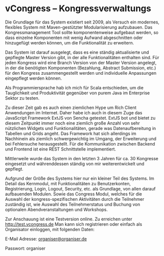 vCongress – Kongressverwaltungs
==============
Die Grundlage für das System existiert seit 2009, als Versuch ein modernes, flexibles System mit Maven-gestützter Modularisierung aufzubauen. Das Kongressmanagement Tool sollte komponentenweise aufgebaut werden, so dass einzelne Komponenten mit wenig Aufwand abgeschnitten oder hinzugefügt werden können, um die Funktionalität zu erweitern.

Das System ist darauf ausgelegt, dass es eine ständig aktualisierte und gepflegte Master Version gibt, in der alle Funktionalitäten enthalten sind. Für jeden Kongress wird eine Branch Version von der Master Version angelegt, in der die benötigten Komponenten (Bezahlung, Abstract Submission, etc.) für den Kongress zusammengestellt werden und individuelle Anpassungen eingepflegt werden können.

Als Programmiersprache hab ich mich für Scala entschieden, um die Tauglichkeit und Produktivität gegenüber von purem Java im Enterprise Sektor zu testen.

Zu dieser Zeit gab es auch einen ziemlichen Hype um Rich Client Anwendungen im Internet. Daher  habe ich auch in diesem Zuge das JavaScript Framework ExtJS von Sencha getestet. ExtJS bot und bietet zu diesem Zeitpunkt immer noch eine ziemlich große Anzahl von sehr nützlichen Widgets und Funktionalitäten, gerade was Datenaufbereitung in Tabellen und Grids angeht. Das Framework hat sich allerdings im Nachhinein als ziemlich schwergewichtig im Umgang, der Erweiterung und bei Fehlersuche herausgestellt. Für die Kommunikation zwischen Backend und Frontend ist eine REST Schnittstelle implementiert.

Mittlerweile wurde das System in den letzten 3 Jahren für ca. 30 Kongresse eingesetzt und währenddessen ständig von mir weiterentwickelt und gepflegt.

Aufgrund der Größe des Systems hier nur ein kleiner Teil des Systems. Im Detail das Kernmodul, mit Funktionalitäten zu Benutzerkonten, Registrierung, Login, Logout, Security, etc. als Grundlage, von allen darauf aufbauenden Modulen. Sowie das Congress Modul, welches für die Auswahl der kongress-spezifischen Aktivitäten durch die Teilnehmer zuständig ist, wie Auswahl des Teilnehmerstatus und Buchung von  optionalen Abendveranstaltungen und Workshops.

Zur Anschauung ist eine Testversion online. Zu erreichen unter http://test.vcongress.de Man kann sich registrieren oder einfach als Organisator einloggen, mit folgenden Daten:
 
E-Mail Adresse: organiser@organiser.de

Passwort: organiser